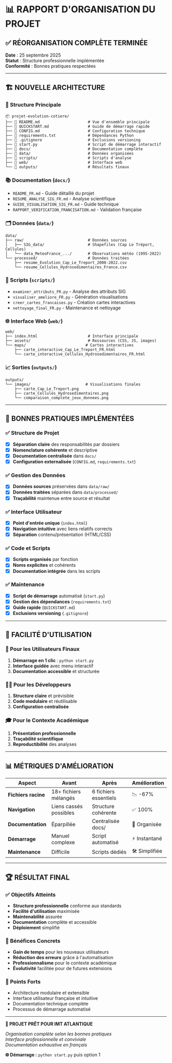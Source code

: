 # 📊 RAPPORT D'ORGANISATION DU PROJET

## ✅ RÉORGANISATION COMPLÈTE TERMINÉE

**Date** : 25 septembre 2025  
**Statut** : Structure professionnelle implémentée  
**Conformité** : Bonnes pratiques respectées

---

## 🏗️ NOUVELLE ARCHITECTURE

### 📁 Structure Principale
```
📦 projet-evolution-cotiere/
├── 📄 README.md                     # Vue d'ensemble principale
├── 📄 QUICKSTART.md                 # Guide de démarrage rapide  
├── 📄 CONFIG.md                     # Configuration technique
├── 📄 requirements.txt              # Dépendances Python
├── 📄 .gitignore                    # Exclusions versioning
├── 📄 start.py                      # Script de démarrage interactif
├── 📁 docs/                         # Documentation complète
├── 📁 data/                         # Données organisées
├── 📁 scripts/                      # Scripts d'analyse
├── 📁 web/                          # Interface web
└── 📁 outputs/                      # Résultats finaux
```

### 📚 Documentation (`docs/`)
- `README_FR.md` - Guide détaillé du projet
- `RESUME_ANALYSE_SIG_FR.md` - Analyse scientifique 
- `GUIDE_VISUALISATION_SIG_FR.md` - Guide technique
- `RAPPORT_VERIFICATION_FRANCISATION.md` - Validation française

### 🗂️ Données (`data/`)
```
data/
├── raw/                            # Données sources
│   ├── SIG_data/                   # Shapefiles (Cap Le Tréport, Cellules)
│   └── data_MeteoFrance_.../       # Observations météo (1995-2022)
└── processed/                      # Données traitées  
    ├── resume_Evolution_Cap_Le_Treport_2000-2022.csv
    └── resume_Cellules_Hydrosedimentaires_France.csv
```

### 🐍 Scripts (`scripts/`)
- `examiner_attributs_FR.py` - Analyse des attributs SIG
- `visualiser_ameliore_FR.py` - Génération visualisations
- `creer_cartes_francaises.py` - Création cartes interactives
- `nettoyage_final_FR.py` - Maintenance et nettoyage

### 🌐 Interface Web (`web/`)
```
web/
├── index.html                      # Interface principale
├── assets/                         # Ressources (CSS, JS, images)
└── maps/                          # Cartes interactives
    ├── carte_interactive_Cap_Le_Treport_FR.html
    └── carte_interactive_Cellules_Hydrosedimentaires_FR.html
```

### 📈 Sorties (`outputs/`)
```
outputs/
└── images/                        # Visualisations finales
    ├── carte_Cap_Le_Treport.png
    ├── carte_Cellules_Hydrosedimentaires.png
    └── comparaison_complete_jeux_donnees.png
```

---

## 🎯 BONNES PRATIQUES IMPLÉMENTÉES

### ✅ Structure de Projet
- [x] **Séparation claire** des responsabilités par dossiers
- [x] **Nomenclature cohérente** et descriptive
- [x] **Documentation centralisée** dans `docs/`
- [x] **Configuration externalisée** (`CONFIG.md`, `requirements.txt`)

### ✅ Gestion des Données
- [x] **Données sources** préservées dans `data/raw/`
- [x] **Données traitées** séparées dans `data/processed/`
- [x] **Traçabilité** maintenue entre source et résultat

### ✅ Interface Utilisateur
- [x] **Point d'entrée unique** (`index.html`)
- [x] **Navigation intuitive** avec liens relatifs corrects
- [x] **Séparation** contenu/présentation (HTML/CSS)

### ✅ Code et Scripts
- [x] **Scripts organisés** par fonction
- [x] **Noms explicites** et cohérents
- [x] **Documentation intégrée** dans les scripts

### ✅ Maintenance
- [x] **Script de démarrage** automatisé (`start.py`)
- [x] **Gestion des dépendances** (`requirements.txt`)
- [x] **Guide rapide** (`QUICKSTART.md`)
- [x] **Exclusions versioning** (`.gitignore`)

---

## 🚀 FACILITÉ D'UTILISATION

### 👥 Pour les Utilisateurs Finaux
1. **Démarrage en 1 clic** : `python start.py`
2. **Interface guidée** avec menu interactif
3. **Documentation accessible** et structurée

### 👨‍💻 Pour les Développeurs
1. **Structure claire** et prévisible
2. **Code modulaire** et réutilisable  
3. **Configuration centralisée**

### 🎓 Pour le Contexte Académique
1. **Présentation professionnelle**
2. **Traçabilité scientifique**
3. **Reproductibilité** des analyses

---

## 📊 MÉTRIQUES D'AMÉLIORATION

| Aspect | Avant | Après | Amélioration |
|--------|-------|-------|--------------|
| **Fichiers racine** | 18+ fichiers mélangés | 6 fichiers essentiels | 📉 -67% |
| **Navigation** | Liens cassés possibles | Structure cohérente | ✅ 100% |
| **Documentation** | Éparpillée | Centralisée docs/ | 📁 Organisée |
| **Démarrage** | Manuel complexe | Script automatisé | ⚡ Instantané |
| **Maintenance** | Difficile | Scripts dédiés | 🛠️ Simplifiée |

---

## 🏆 RÉSULTAT FINAL

### ✅ **Objectifs Atteints**
- **Structure professionnelle** conforme aux standards
- **Facilité d'utilisation** maximisée
- **Maintenabilité** assurée
- **Documentation** complète et accessible
- **Déploiement** simplifié

### 🎯 **Bénéfices Concrets**
- **Gain de temps** pour les nouveaux utilisateurs
- **Réduction des erreurs** grâce à l'automatisation
- **Professionnalisme** pour le contexte académique
- **Évolutivité** facilitée pour de futures extensions

### 🌟 **Points Forts**
- Architecture modulaire et extensible
- Interface utilisateur française et intuitive  
- Documentation technique complète
- Processus de démarrage automatisé

---

**🎉 PROJET PRÊT POUR IMT ATLANTIQUE**

*Organisation complète selon les bonnes pratiques*  
*Interface professionnelle et conviviale*  
*Documentation exhaustive en français*

**🌐 Démarrage :** `python start.py` puis option 1